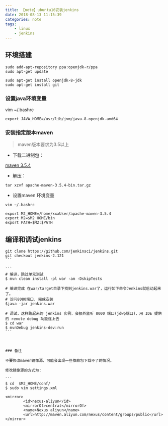```yaml
---
title: 【note】ubuntu16安装jenkins
date: 2018-08-13 11:15:39
categories: note
tags:
    - linux
    - jenkins
---
```


## 环境搭建

```
sudo add-apt-repository ppa:openjdk-r/ppa
sudo apt-get update

sudo apt-get install openjdk-8-jdk
sudo apt-get install git
```

### 设置java环境变量

vim ~/.bashrc

```
export JAVA_HOME=/usr/lib/jvm/java-8-openjdk-amd64
```

<!--more -->

### 安装指定版本maven

> maven版本要求为3.5以上

* 下载二进制包：

[maven 3.5.4](http://mirror.bit.edu.cn/apache/maven/maven-3/3.5.4/binaries/apache-maven-3.5.4-bin.tar.gz)

* 解压：

```
tar xzvf apache-maven-3.5.4-bin.tar.gz
````

* 设置maven 环境变量

```
vim ~/.bashrc

export M2_HOME=/home/xxxUser/apache-maven-3.5.4
export M2=$M2_HOME/bin
export PATH=$M2:$PATH
```

## 编译和调试jenkins

````
git clone https://github.com/jenkinsci/jenkins.git
git checkout jenkins-2.121
```

```
# 编译，跳过单元测试
$ mvn clean install -pl war -am -DskipTests

# 编译完成 在war/target目录下找到jenkins.war了，运行如下命令Jenkins就启动起来了。
# 访问8080端口, 完成安装
$java -jar jenkins.war 

# 调试，这样跑起来的 jenkins 实例，会额外监听 8000 端口(jdwp端口)，用 IDE 提供的 remote debug 功能连上去
$ cd war
$ mvnDebug jenkins-dev:run
```



### 备注

不要修改maven镜像源，可能会出现一些依赖包下载不了的情况。

修改镜像源的方式为：

```
$ cd  $M2_HOME/conf/
$ sudo vim settings.xml

<mirror>
        <id>nexus-aliyun</id>
        <mirrorOf>central</mirrorOf>
        <name>Nexus aliyun</name>
        <url>http://maven.aliyun.com/nexus/content/groups/public</url>
</mirror>
````
